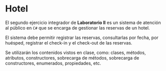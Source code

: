 # Hotel

El segundo ejercicio integrador de **Laboratorio II** es un sistema de atención al público en `C#` que se encarga de gestionar las reservas de un hotel.

El sistema debe permitir registrar las reservas, consultarlas por fecha, por huésped, registrar el check-in y el check-out de las reservas.

Se utilizarán los contenidos vistos en clase, como: clases, métodos, atributos, constructores, sobrecarga de métodos, sobrecarga de constructores, enumerados, propiedades, etc.